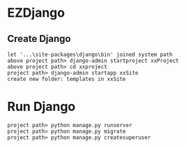 # EZDjango
## Create Django
    let '...\site-packages\django\bin' joined system path
    above project path> django-admin startproject xxProject
    above project path> cd xxproject
    project path> django-admin startapp xxSite
    create new folder: templates in xxSite
# Run Django
    project path> python manage.py runserver
    project path> python manage.py migrate
    project path> python manage.py createsuperuser